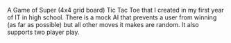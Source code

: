A Game of Super (4x4 grid board) Tic Tac Toe that I created in my first year of IT in high school. There is a mock AI that prevents a user from winning (as far as possible) but all other moves it makes are random. It also supports two player play.
